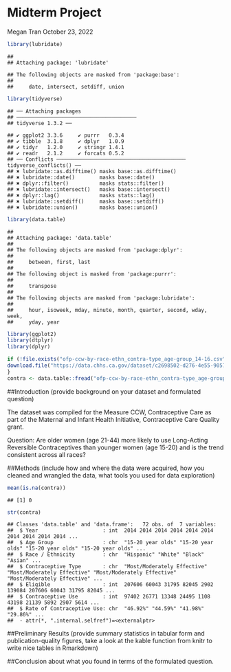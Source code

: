 Midterm Project
================
Megan Tran
October 23, 2022

``` r
library(lubridate)
```

    ## 
    ## Attaching package: 'lubridate'

    ## The following objects are masked from 'package:base':
    ## 
    ##     date, intersect, setdiff, union

``` r
library(tidyverse)
```

    ## ── Attaching packages
    ## ───────────────────────────────────────
    ## tidyverse 1.3.2 ──

    ## ✔ ggplot2 3.3.6     ✔ purrr   0.3.4
    ## ✔ tibble  3.1.8     ✔ dplyr   1.0.9
    ## ✔ tidyr   1.2.0     ✔ stringr 1.4.1
    ## ✔ readr   2.1.2     ✔ forcats 0.5.2
    ## ── Conflicts ────────────────────────────────────────── tidyverse_conflicts() ──
    ## ✖ lubridate::as.difftime() masks base::as.difftime()
    ## ✖ lubridate::date()        masks base::date()
    ## ✖ dplyr::filter()          masks stats::filter()
    ## ✖ lubridate::intersect()   masks base::intersect()
    ## ✖ dplyr::lag()             masks stats::lag()
    ## ✖ lubridate::setdiff()     masks base::setdiff()
    ## ✖ lubridate::union()       masks base::union()

``` r
library(data.table)
```

    ## 
    ## Attaching package: 'data.table'
    ## 
    ## The following objects are masked from 'package:dplyr':
    ## 
    ##     between, first, last
    ## 
    ## The following object is masked from 'package:purrr':
    ## 
    ##     transpose
    ## 
    ## The following objects are masked from 'package:lubridate':
    ## 
    ##     hour, isoweek, mday, minute, month, quarter, second, wday, week,
    ##     yday, year

``` r
library(ggplot2)
library(dtplyr)
library(dplyr)
```

``` r
if (!file.exists("ofp-ccw-by-race-ethn_contra-type_age-group_14-16.csv")) {
download.file("https://data.chhs.ca.gov/dataset/c2698502-d276-4e55-9057-8153e39d21b1/resource/12a73f54-dcf4-4e38-843c-e988385be69b/download/ofp-ccw-by-race-ethn_contra-type_age-group_14-16.csv", "ofp-ccw-by-race-ethn_contra-type_age-group_14-16.csv", method="libcurl", timeout = 60) 
}
contra <- data.table::fread("ofp-ccw-by-race-ethn_contra-type_age-group_14-16.csv") 
```

\##Introduction (provide background on your dataset and formulated
question)

The dataset was compiled for the Measure CCW, Contraceptive Care as part
of the Maternal and Infant Health Initiative, Contraceptive Care Quality
grant.

Question: Are older women (age 21-44) more likely to use Long-Acting
Reversible Contraceptives than younger women (age 15-20) and is the
trend consistent across all races?

\##Methods (include how and where the data were acquired, how you
cleaned and wrangled the data, what tools you used for data exploration)

``` r
mean(is.na(contra))
```

    ## [1] 0

``` r
str(contra)
```

    ## Classes 'data.table' and 'data.frame':   72 obs. of  7 variables:
    ##  $ Year                     : int  2014 2014 2014 2014 2014 2014 2014 2014 2014 2014 ...
    ##  $ Age Group                : chr  "15-20 year olds" "15-20 year olds" "15-20 year olds" "15-20 year olds" ...
    ##  $ Race / Ethnicity         : chr  "Hispanic" "White" "Black" "Asian" ...
    ##  $ Contraceptive Type       : chr  "Most/Moderately Effective" "Most/Moderately Effective" "Most/Moderately Effective" "Most/Moderately Effective" ...
    ##  $ Eligible                 : int  207606 60043 31795 82045 2902 139084 207606 60043 31795 82045 ...
    ##  $ Contraceptive Use        : int  97402 26771 13348 24495 1108 43198 21139 5892 2907 5614 ...
    ##  $ Rate of Contraceptive Use: chr  "46.92%" "44.59%" "41.98%" "29.86%" ...
    ##  - attr(*, ".internal.selfref")=<externalptr>

\##Preliminary Results (provide summary statistics in tabular form and
publication-quality figures, take a look at the kable function from
knitr to write nice tables in Rmarkdown)

\##Conclusion about what you found in terms of the formulated question.
